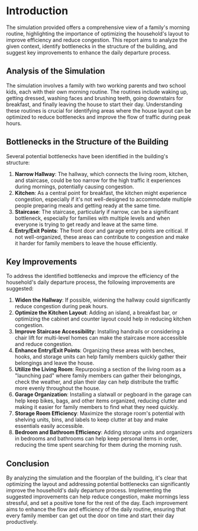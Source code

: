 # Introduction
The simulation provided offers a comprehensive view of a family's morning routine, highlighting the importance of optimizing the household's layout to improve efficiency and reduce congestion. This report aims to analyze the given context, identify bottlenecks in the structure of the building, and suggest key improvements to enhance the daily departure process.

## Analysis of the Simulation
The simulation involves a family with two working parents and two school kids, each with their own morning routine. The routines include waking up, getting dressed, washing faces and brushing teeth, going downstairs for breakfast, and finally leaving the house to start their day. Understanding these routines is crucial for identifying areas where the house layout can be optimized to reduce bottlenecks and improve the flow of traffic during peak hours.

## Bottlenecks in the Structure of the Building
Several potential bottlenecks have been identified in the building's structure:
1. **Narrow Hallway**: The hallway, which connects the living room, kitchen, and staircase, could be too narrow for the high traffic it experiences during mornings, potentially causing congestion.
2. **Kitchen**: As a central point for breakfast, the kitchen might experience congestion, especially if it's not well-designed to accommodate multiple people preparing meals and getting ready at the same time.
3. **Staircase**: The staircase, particularly if narrow, can be a significant bottleneck, especially for families with multiple levels and when everyone is trying to get ready and leave at the same time.
4. **Entry/Exit Points**: The front door and garage entry points are critical. If not well-organized, these areas can contribute to congestion and make it harder for family members to leave the house efficiently.

## Key Improvements
To address the identified bottlenecks and improve the efficiency of the household's daily departure process, the following improvements are suggested:
1. **Widen the Hallway**: If possible, widening the hallway could significantly reduce congestion during peak hours.
2. **Optimize the Kitchen Layout**: Adding an island, a breakfast bar, or optimizing the cabinet and counter layout could help in reducing kitchen congestion.
3. **Improve Staircase Accessibility**: Installing handrails or considering a chair lift for multi-level homes can make the staircase more accessible and reduce congestion.
4. **Enhance Entry/Exit Points**: Organizing these areas with benches, hooks, and storage units can help family members quickly gather their belongings and leave the house.
5. **Utilize the Living Room**: Repurposing a section of the living room as a "launching pad" where family members can gather their belongings, check the weather, and plan their day can help distribute the traffic more evenly throughout the house.
6. **Garage Organization**: Installing a slatwall or pegboard in the garage can help keep bikes, bags, and other items organized, reducing clutter and making it easier for family members to find what they need quickly.
7. **Storage Room Efficiency**: Maximize the storage room's potential with shelving units, bins, and labels to keep clutter at bay and make essentials easily accessible.
8. **Bedroom and Bathroom Efficiency**: Adding storage units and organizers in bedrooms and bathrooms can help keep personal items in order, reducing the time spent searching for them during the morning rush.

## Conclusion
By analyzing the simulation and the floorplan of the building, it's clear that optimizing the layout and addressing potential bottlenecks can significantly improve the household's daily departure process. Implementing the suggested improvements can help reduce congestion, make mornings less stressful, and set a positive tone for the rest of the day. Each improvement aims to enhance the flow and efficiency of the daily routine, ensuring that every family member can get out the door on time and start their day productively.